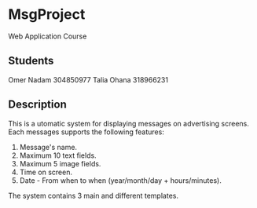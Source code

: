 # MsgProject
Web Application Course

## Students
Omer Nadam 304850977
Talia Ohana 318966231 

## Description
This is a utomatic system for displaying messages on advertising screens.
Each messages supports the following features:
1. Message's name.
2. Maximum 10 text fields.
3. Maximum 5 image fields.
4. Time on screen.
5. Date - From when to when (year/month/day + hours/minutes).

The system contains 3 main and different templates.





